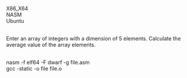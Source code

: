 X86_X64<br>
NASM<br>
Ubuntu<br><br>

Enter an array of integers with a dimension of 5 elements. Calculate
the average value of the array elements.<br><br>

nasm -f elf64 -F dwarf -g file.asm<br>
gcc -static -o file file.o 
